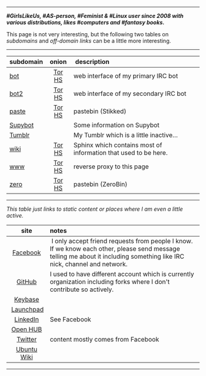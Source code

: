 <!DOCTYPE html>
<html>
<head>
<meta charset="UTF-8" />
<meta name="description" content="Mikaela's homepage which is just link lists to subdomains and various internet accounts." />
<meta name="author" content="Mikaela Suomalainen" />
<link rel="canonical" href="http://mikaela.info/index.html">
<title>Mikaela Suomalainen</title>
<link rel="stylesheet" type="text/css" href="css.css" />
</head>
<body>

* * * * *

***#GirlsLikeUs, #AS-person, #Feminist & #Linux user since 2008 with
various distributions, likes #computers and #fantasy books.***

This page is not very interesting, but the following two tables on
*subdomains* and *off-domain links* can be a little more interesting.

* * * * *

| subdomain | onion | description |
|:----------|:-----:|:------------|
| [bot](https://bot.mikaela.info) | [Tor HS](http://mjltqllkii2pbosu.onion) | web interface of my primary IRC bot |
| [bot2](https://bot2.mikaela.info) | [Tor HS](http://l3kyuvv3ezxzguld.onion) | web interface of my secondary IRC bot |
| [paste](https://paste.mikaela.info) | [Tor HS](http://7oup7vkdk4cecwnr.onion) | pastebin (Stikked) |
| [Supybot](http://supybot.mikaela.info) |   | Some information on Supybot |
| [Tumblr](http://tumblr.mikaela.info) |   | My Tumblr which is a little inactive… |
| [wiki](https://wiki.mikaela.info) | [Tor HS](http://np32q5bveyvuv4fv.onion) | Sphinx which contains most of information that used to be here. |
| [www](https://www.mikaela.info/) | [Tor HS](http://x25kqpwrh6ztytlw.onion) | reverse proxy to this page |
| [zero](https://zero.mikaela.info) | [Tor HS](http://vjplyzqvgu4vw6ll.onion) | pastebin (ZeroBin)

* * * * *

*This table just links to static content or places where I am even a little
active.*

| site | notes |
|:----:|:------|
| [Facebook](https://facebook.com/mikaelahmsuomalainen) | I only accept friend requests from people I know. If we know each other, please send message telling me about it including something like IRC nick, channel and network. |
| [GitHub](https://github.com/Mikaela) | I used to have different account which is currently organization including forks where I don't contribute so actively. |
| [Keybase](http://keybase.io/Mikaela) |   |
| [Launchpad](https://launchpad.net/~mikaela) |   |
| [LinkedIn](https://fi.linkedin.com/in/ciblia) | See Facebook |
| [Open HUB](https://www.openhub.net/accounts/Mikaela) |   |
| [Twitter](https://twitter.com/Mkaysi) | content mostly comes from Facebook |
| [Ubuntu Wiki](https://wiki.ubuntu.com/mikaela)

* * * * *

</body>
</html>
